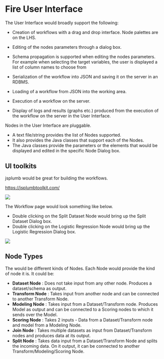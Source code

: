 # Fire User Interface

The User Interface would broadly support the following:

* Creation of workflows with a drag and drop interface. Node palettes are on the LHS.
* Editing of the nodes parameters through a dialog box.
* Schema propagation is supported when editing the nodes parameters. For example when selecting the target variables,
the user is displayed a list of column names to choose from

* Serialization of the workflow into JSON and saving it on the server in an RDBMS.
* Loading of a workflow from JSON into the working area.

* Execution of a workflow on the server.
* Display of logs and results (graphs etc.) produced from the execution of the workflow on the server in the User Interface.


Nodes in the User Interface are pluggable. 

* A text file/string provides the list of Nodes supported.
* It also provides the Java classes that support each of the Nodes.
* The Java classes provide the parameters or the elements that would be displayed and edited in the specific Node Dialog box.

## UI toolkits

jsplumb would be great for building the workflows.

https://jsplumbtoolkit.com/

<img src="https://github.com/FireProjects/fire/blob/master/docs/images/Workflow.png"/>

The Workflow page would look something like below.

* Double clicking on the Split Dataset Node would bring up the Split Dataset Dialog box.
* Double clicking on the Logistic Regression Node would bring up the Logistic Regression Dialog box.

<img src="https://github.com/FireProjects/fire/blob/master/docs/images/WorkflowCompleteUI.png"/>


## Node Types

The would be different kinds of Nodes. Each Node would provide the kind of node it is. It could be:

* **Dataset Node** : Does not take input from any other node. Produces a dataset/schema as output.
* **Transform Node** : Takes input from another node and can be connected to another Transform Node.
* **Modeling Node** : Takes input from a Dataset/Transform node. Produces Model as output and can be connected to a Scoring nodes to which it sends over the Model.
* **Scoring Node** : Takes 2 inputs - Data from a Dataset/Transform node and model from a Modeling Node.
* **Join Node** : Takes multiple datasets as input from Dataset/Transform nodes and produces data at its output.
* **Split Node** : Takes data input from a Dataset/Transform Node and splits the incoming data. On it output, it can be connected to another Transform/Modeling/Scoring Node.


